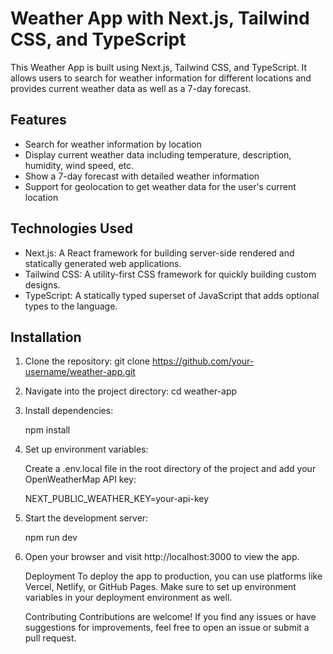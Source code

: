 # Weather App with Next.js, Tailwind CSS, and TypeScript

This Weather App is built using Next.js, Tailwind CSS, and TypeScript. It allows users to search for weather information for different locations and provides current weather data as well as a 7-day forecast.

## Features

- Search for weather information by location
- Display current weather data including temperature, description, humidity, wind speed, etc.
- Show a 7-day forecast with detailed weather information
- Support for geolocation to get weather data for the user's current location

## Technologies Used

- Next.js: A React framework for building server-side rendered and statically generated web applications.
- Tailwind CSS: A utility-first CSS framework for quickly building custom designs.
- TypeScript: A statically typed superset of JavaScript that adds optional types to the language.

## Installation

1. Clone the repository:
   git clone https://github.com/your-username/weather-app.git
   
2. Navigate into the project directory:
   cd weather-app

3. Install dependencies:
   
   npm install

4. Set up environment variables:

   Create a .env.local file in the root directory of the project and add your OpenWeatherMap API key:
   
   NEXT_PUBLIC_WEATHER_KEY=your-api-key



5. Start the development server:
   
   npm run dev

6. Open your browser and visit http://localhost:3000 to view the app.

   Deployment
   To deploy the app to production, you can use platforms like Vercel, Netlify, or GitHub Pages. Make sure to set up environment variables in your deployment environment as well.

   Contributing
   Contributions are welcome! If you find any issues or have suggestions for improvements, feel free to open an issue or submit a pull request.

